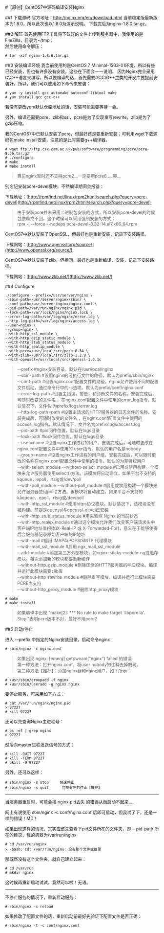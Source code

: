 #【原创】CentOS7中源码编译安装Nginx

##1 下载源码
官方地址：http://nginx.org/en/download.html
当前稳定版最新版本为1.8.0，所以此次也以1.8.0为演示说明。
下载完后为nginx-1.8.0.tar.gz。

##2 解压
首先使用FTP工具将下载好的文件上传到服务器中，我使用的是FileZilla，目录为~/tmp；<br>
然后使用命令解压：

	# tar -xzf nginx-1.8.0.tar.gz

##3 安装编译环境
我当前使用的是CentOS 7 Minimal-1503-01环境，所以有些已经安装，但也有许多没有安装，这些在下面会一一说明。
因为Nginx完全采用C\C++语言来编写，所以要编译的话，首先需要GCC\G++之类的开发库要提前安装好。所以，我们可以使用如下命令来安装：

	# yum -y install gcc automake autoconf libtool make
	# yum install gcc gcc-c++

若没有更改yum默认仓库地址的话，安装可能需要等待一会。

另外，编译还需要pcre、zlib和ssl，pcre是为了实现重写rewrite，zlib是为了gzip压缩。

我的CentOS7中已默认安装了pcre，但最好还是要重新安装；可利用wget下载源码包make install安装，注意的是此时需要g++编译器。

	# wget ftp://ftp.csx.cam.ac.uk/pub/software/programming/pcre/pcre-8.36.tar.gz
	# ./configure
	# make
	# make install
>目前nginx暂时还不支持pcre2...一定要用pcre8.....哭...

别忘记安装pcre-devel模块，不然编译期间会报错：

下载地址：[http://rpmfind.net/linux/rpm2html/search.php?query=pcre-devel](http://rpmfind.net/linux/rpm2html/search.php?query=pcre-devel)

>由于安装pcre并未采用二进制包安装的方式，所以安装pcre-devel的时候包依赖找不到，这个时候可以采用强制安装的方式：<br>
>rpm -i --force --nodeps  pcre-devel-8.32-14.el7.x86_64.rpm

CentOS7中默认安装了OpenSSL，但最好也是重新安装，记录下安装路径。

下载网站：[http://www.openssl.org/source/](http://www.openssl.org/source/)

CentOS7中默认安装了zlib，但相同，最好也是重新编译、安装，记录下安装路径。

下载网站：[http://www.zlib.net/](http://www.zlib.net/)

##4 Configure

	./configure --prefix=/usr/server/nginx \
	--sbin-path=/usr/server/nginx/sbin/ \
	--conf-path=/usr/server/nginx/nginx.conf \
	--pid-path=/var/run/nginx/nginx.pid \
	--lock-path=/var/lock/nginx/nginx.lock \
	--error-log-path=/var/log/nginx/error.log \
	--http-log-path=/var/log/nginx/access.log \
	--user=nginx \
	--group=nginx \
	--with-http_ssl_module \
	--with-http_gzip_static_module \
	--with-http_stub_status_module \
	--with-http_realip_module \
	--with-pcre=/usr/local/src/pcre-8.34 \
	--with-zlib=/usr/local/src/zlib-1.2.8 \
	--with-openssl=/usr/local/src/openssl-1.0.1c

>--prefix     #nginx安装目录，默认在/usr/local/nginx<br>
>--sbin-path     #设置nginx的可执行文件的路径，默认为prefix/sbin/nginx<br>
>--conf-path      #设置nginx.conf配置文件的路径。nginx允许使用不同的配置文件启动，通过命令行中的-c选项。默认为prefix/conf/nginx.conf<br>
>--error-log-path     #设置主错误，警告，和诊断文件的名称。安装完成后，可随时改变的文件名 ，在nginx.conf配置文件中使用的error_log指令。默认情况下，文件名 为prefix/logs/error.log<br>
>--http-log-path=path      #设置主请求的HTTP服务器的日志文件的名称。安装完成后，可随时改变的文件名 ，在nginx.conf配置文件中使用的access_log指令。默认情况下，文件名为prefix/logs/access.log<br>
>--pid-path    #pid问件位置，默认在logs目录<br>
>--lock-path    #lock问件位置，默认在logs目录<br>
>--user=name      #设置nginx工作进程的用户。安装完成后，可随时更改在nginx.conf配置文件中使用的 user指令。默认的用户名是nobody<br>
>--group=name      #设置nginx工作进程的用户组。安装完成后，可以随时更改的名称在nginx.conf配置文件中使用的指令。默认的为非特权用户<br>
>--with-select_module  --without-select_module      #启用或禁用构建一个模块来允许服务器使用select()方法。该模块将自动建立，如果平台不支持的kqueue，epoll，rtsig或/dev/poll<br>
>--with-poll_module  --without-poll_module      #启用或禁用构建一个模块来允许服务器使用poll()方法。该模块将自动建立，如果平台不支持的kåqueue，epoll，rtsig或/dev/poll<br>
>--with-http_ssl_module     #使用https协议模块。默认情况下，该模块没有被构建。前提是openssl与openssl-devel已安装<br>
>--with-http_stub_status_module     #用来监控 Nginx 的当前状态<br>
>--with-http_realip_module     #通过这个模块允许我们改变客户端请求头中客户端IP地址值(例如X-Real-IP 或 X-Forwarded-For)，意义在于能够使得后台服务器记录原始客户端的IP地址<br>
>--with-mail   #启用 IMAP4/POP3/SMTP 代理模块<br>
>--with-mail_ssl_module   #启用 ngx_mail_ssl_module<br>
>--add-module      #添加第三方外部模块，如nginx-sticky-module-ng或缓存模块。每次添加新的模块都要重新编译<br>
>--without-http_gzip_module      #删除压缩的HTTP服务器的响应模块。编译并运行此模块需要zlib库<br>
>--without-http_rewrite_module     #删除重写模块。编译并运行此模块需要PCRE库支持<br>
>--without-http_proxy_module      #删除http_proxy模块<br>

	# make
	# make install

>如果编译中出现 "make[2]: *** No rule to make target `libpcre.la'. Stop."表明pcre版本不对，最好不用pcre2

##5 启动/停止

进入 --prefix 中指定的Nginx安装目录，启动命令nginx：

	# sbin/nginx -c nginx.conf
	
>如果出现 nginx: [emerg] getpwnam(“nginx”) failed 的错误<br>
>第一种方法：打开nginx.conf，将user nobody的注释去掉既可。<br>
>第二种方法【推荐】：添加nginx组和nginx用户，如下所示：

	# /usr/sbin/groupadd -f nginx
	# /usr/sbin/useradd -g nginx nginx

要停止服务，可采用如下方式：
	
	# cat /var/run/nginx/nginx.pid
	> 97227
	# kill 97227 

还可以先查询Nginx主进程号：

	# ps -ef | grep nginx
	> 97227

然后向master进程发送信号的方式：

	# kill -QUIT 97227
	# kill -TERM 97227
	# pkill -9 97227

另外，还可以这样：

	# sbin/nginx -s stop     快速停止
	# sbin/nginx -s quit      完整有序的停止【推荐】

***

当服务器重启时，可能会报 nginx.pid丢失 的错误从而启动不起来....

网上有说使用 sbin/nginx -c conf/nginx.conf 后即可启动，但我试了下，还是一样的错误！MD！

如果出现这样的情况，其实应该先查看下pid文件所在的文件夹，即 --pid-path 所在的目录，我的机器为/var/run/nginx

	# cd /var/run/nginx
	> -bash: cd: /var/run/nginx: 没有那个文件或目录

那既然没有这个文件夹，就自己建立起来：

	# cd /var/run
	# mkdir nginx

这时候再重新启动试试，竟然可以啦！无语。

***

不停止服务的情况下，重新启动服务：

	# sbin/nginx -s reload

如果修改了配置文件的话，重新启动前最好先验证下配置文件是否正确：

	# sbin/nginx -t -c conf/nginx.conf

